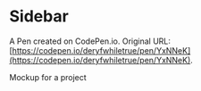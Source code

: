 # Sidebar

A Pen created on CodePen.io. Original URL: [https://codepen.io/deryfwhiletrue/pen/YxNNeK](https://codepen.io/deryfwhiletrue/pen/YxNNeK).

Mockup for a project
